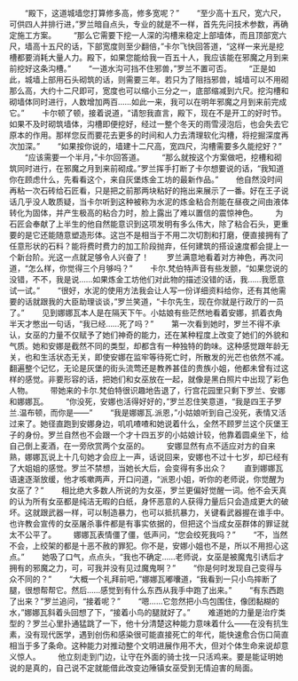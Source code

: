 　　“殿下，这道城墙您打算修多高，修多宽呢？”
　　“至少高十五尺，宽六尺，可供四人并排行进，”罗兰暗自点头，专业的就是不一样，首先先问技术参数，再确定施工方案。
　　“那么它需要下挖一人深的沟槽来稳定上部墙体，而且顶部宽六尺，墙高十五尺的话，下部宽度则至少翻倍，”卡尔飞快回答道，“这样一来光是挖槽都要消耗大量人力。殿下，如果您能给我一百五十人，我应该能在邪魔之月到来前挖好这条沟槽。”
　　“一道水沟可挡不住邪兽，”罗兰不置可否。
　　“正是如此，城墙上部用石头砌筑的话，则需要三年。若只为了阻挡邪兽，城墙可以不用砌那么高，大约十二尺即可，宽度也可以缩小三分之一，底部缩减到六尺。挖沟槽和砌墙体同时进行，人数增加两百……如此一来，我可以在明年邪魔之月到来前完成它。”
　　卡尔顿了顿，接着说道，“请恕我直言，殿下，现在不是开工的好时节。如果不及时砌筑墙体，沟槽即便挖好，经过一整个冬天的雨雪浸泡后，也会失去它原本的作用。那样您反而要花去更多的时间和人力去清理软化沟槽，将挖掘深度再次加深。”
　　“如果按你说的，墙建十二尺高，宽四尺，沟槽需要多久能挖好？”
　　“应该需要一个半月，”卡尔回答道。
　　“那么就按这个方案做吧，挖槽和砌筑同时进行，在邪魔之月到来前砌成。”罗兰挥手打断了卡尔想要说的话，“我知道你在顾虑什么，先看看这个，来自灰堡炼金工坊的最新作品。”
　　他自然没时间再粘一次石砖给石匠看，只是把之前那两块粘好的拖出来展示了一番。好在王子说话几乎没人敢质疑，当卡尔听到这种被称为水泥的炼金粘合剂能在昼夜之间由液体转化为固体，并产生极高的粘合力时，脸上露出了难以置信的震惊神色。
　　为石匠会奉献了上半生的他自然能意识到这项发明有多么伟大，除了粘合石头，更重要的是它还能随意塑造形体。这岂不是相当于不用二次切割和打磨，便直接拥有了任意形状的石料？能将费时费力的加工阶段抛弃，任何建筑的搭设速度都会提上一个新台阶。光这一点就足够令人兴奋了！
　　罗兰满意地看着对方神色，再次问道，“怎么样，你觉得三个月够吗？”
　　卡尔.梵伯特声音有些发颤，“如果您说的没错，不不，我是说……如果炼金工坊他们对此物的描述没错的话，我……我愿意试一试。”
　　“很好，水泥的使用方法我会让人写一份详细资料给你，还有其他需要的话就跟我的大臣助理谈谈，”罗兰笑道，“卡尔先生，现在你就是行政厅的一员了。”
　　见到娜娜瓦本人是在隔天下午。小姑娘有些茫然地看着安娜，抓着衣角半天才憋出一句话，“我已经……死了吗？”
　　第一次看到她时，罗兰不得不承认，女巫的力量不仅赋予了她们神奇的能力，还在某种程度上改变了她们的外貌和气质。她和安娜是截然不同的类型，却都含有一种独特的韵味。这种感觉跟年龄无关，也和生活状态无关，即使安娜在监牢等待死亡时，所散发的光芒也依然不减。翻遍整个记忆，无论是灰堡的街头流莺还是教养甚佳的贵族小姐，他都未曾有过这样的感觉。非要形容的话，把她们和女巫放在一起，就像是黑白照片中出现了彩色人物。
　　带她来的卡尔.梵伯特很识趣地告退了，行宫花园里只剩下罗兰、安娜和娜娜瓦。
　　“你没死，安娜也活得好好的，”罗兰忍住笑意道，“我是四王子罗兰.温布顿，而你是——”
　　“我是娜娜瓦.派恩，”小姑娘听到自己没死，表情又活过来了。她径直跑到安娜身边，叽叽喳喳和她说着什么，全然不顾罗兰这个灰堡王子的身份。罗兰自然也不会跟一个才十四五岁的小姑娘计较，他靠着圆桌坐下，给自己倒上麦酒，在一旁欣赏两个女巫的。
　　安娜显然有点不适应对方的自来熟，娜娜瓦说上十几句她才会应上一声，话说回来，安娜也不过十七岁，却已经有了大姐姐的感觉。罗兰不禁想，当她长大后，会变得有多出众？
　　直到娜娜瓦语速逐渐放缓，他才咳嗽两声，开口问道，“派恩小姐，听你的老师说，你觉醒为女巫了？”
　　相比绝大多数人所说的为女巫，罗兰更偏好觉醒一词。他不会天真的认为所有女巫都是纯洁无暇的白纸，身怀恶意的人获得力量后只会造成更大的破坏。这就跟武器一样，可以制造暴力，也可以抵抗暴力，关键看武器握在谁手中。也许教会宣传的女巫屠杀事件都是有事实依据的，但把这个当成女巫群体的罪证就太不公平了。
　　娜娜瓦表情僵了僵，低声问，“您会绞死我吗？”
　　“不，当然不会，上绞架的都是十恶不赦的罪犯。你不是，安娜小姐也不是，所以不用担心这点。”
　　她吸了口气，点点头，“我也不确定……老师说，女巫是被魔鬼引诱后才拥有的邪魔之力，可，可我并没有见过魔鬼啊？”
　　“你是何时发现自己变得与众不同的？”
　　“大概一个礼拜前吧，”娜娜瓦嘟囔道，“我看到一只小鸟摔断了腿，很想帮帮它。然后……感觉到有什么东西从我手中跑了出来。”
　　“有东西跑了出来？”罗兰追问，“接着呢？”
　　“嗯……它忽然把小鸟包围住，像团黏糊的水，”娜娜瓦斜着头回想了下，“接着小鸟的腿就好了。”
　　难道她的力量是治疗类型的？罗兰心里扑通猛跳了一下，他十分清楚这种能力意味着什么——在没有抗生素，没有现代医学，遇到创伤和感染很可能直接死亡的年代，能快速愈合伤口简直相当于多了条命。这种能力对推动整个文明进展作用不大，但对个体生命来说却意义惊人。
　　他立刻走到门边，让守在外面的骑士找一只活鸡来。要是能证明她说的是真的，自己说不定就能借此改变边陲镇女巫受到无情迫害的局面。